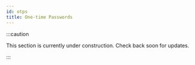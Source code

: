 ```yaml
---
id: otps
title: One-time Passwords
---
```


:::caution

This section is currently under construction. Check back soon for updates.

:::